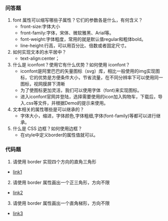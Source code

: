 ### 问答题
1. font 属性可以缩写哪些子属性？它们的参数各是什么，有何含义？
    * front-size:字体大小
    * front-family:字体，宋体、微软雅黑、Arial等。
    * font-weight:字体粗度，常用的就是默认值regular和粗体bold。
    * line-height:行高，可以用百分比、倍数或者固定尺寸。
3. 如何实现文本的水平居中？
    * text-align:center；
4. 什么是 iconfont？使用它有什么优势？如何使用 iconfont？
    * iconfont是阿里巴巴的矢量图标（svg）库，相比一般使用的img实现图标，它的优势是方便条件大小，节省流量，在不同分辨率下可以使用同一图标，视网膜屏下清晰
    * 为了使图标更加灵活，我们可以使用字体（font)来实现图标。
    * 进入iconfont官网并登陆，选择需要使用的icon加入购物车，下载后，导入.css等文件，并根据Demo的提示来使用。
5. 文本相关的属性哪些是可以继承的？
    * 字体大小，缩进，字体颜色,字体粗细,字体(font-family)等都可以进行继承。
6. 什么是 CSS 边框？如何使用边框？
    * 在style中定义border的属性值就可以。

### 代码题
1. 请使用 border 实现四个方向的直角三角形
* [link1](https://github.com/a735315482/mfs-homework/blob/master/homework14_1.html)
2. 请使用 border 属性画出一个正三角形，方向不限
* [link2](https://github.com/a735315482/mfs-homework/blob/master/homework14_2.html)
3. 请使用 border 属性画出一个直角梯形，方向不限
* [link3](https://github.com/a735315482/mfs-homework/blob/master/homework14_3.html)